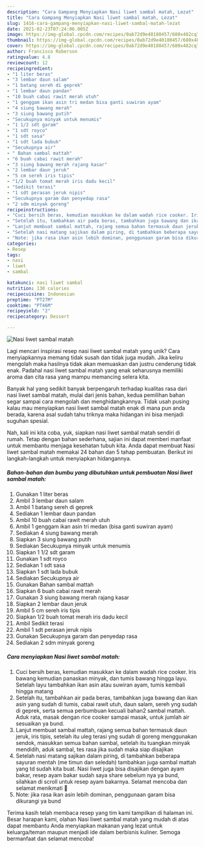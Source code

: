 ```yaml
---
description: "Cara Gampang Menyiapkan Nasi liwet sambal matah, Lezat"
title: "Cara Gampang Menyiapkan Nasi liwet sambal matah, Lezat"
slug: 1416-cara-gampang-menyiapkan-nasi-liwet-sambal-matah-lezat
date: 2021-02-23T07:24:06.005Z
image: https://img-global.cpcdn.com/recipes/0ab72d9e40180457/680x482cq70/nasi-liwet-sambal-matah-foto-resep-utama.jpg
thumbnail: https://img-global.cpcdn.com/recipes/0ab72d9e40180457/680x482cq70/nasi-liwet-sambal-matah-foto-resep-utama.jpg
cover: https://img-global.cpcdn.com/recipes/0ab72d9e40180457/680x482cq70/nasi-liwet-sambal-matah-foto-resep-utama.jpg
author: Francisco Roberson
ratingvalue: 4.8
reviewcount: 12
recipeingredient:
- "1 liter beras"
- "3 lembar daun salam"
- "1 batang sereh di geprek"
- "1 lembar daun pandan"
- "10 buah cabai rawit merah utuh"
- "1 genggam ikan asin tri medan bisa ganti suwiran ayam"
- "4 siung bawang merah"
- "3 siung bawang putih"
- "Secukupnya minyak untuk menumis"
- "1 1/2 sdt garam"
- "1 sdt royco"
- "1 sdt sasa"
- "1 sdt lada bubuk"
- "Secukupnya air"
- " Bahan sambal mattah"
- "6 buah cabai rawit merah"
- "3 siung bawang merah rajang kasar"
- "2 lembar daun jeruk"
- "5 cm sereh iris tipis"
- "1/2 buah tomat merah iris dadu kecil"
- "Sedikit terasi"
- "1 sdt perasan jeruk nipis"
- "Secukupnya garam dan penyedap rasa"
- "2 sdm minyak goreng"
recipeinstructions:
- "Cuci bersih beras, kemudian masukkan ke dalam wadah rice cooker. Iris bawang kemudian panaskan minyak, dan tumis bawang hingga layu. Setelah layu tambahkan ikan asin atau suwiran ayam, tumis kembali hingga matang"
- "Setelah itu, tambahkan air pada beras, tambahkan juga bawang dan ikan asin yang sudah di tumis, cabai rawit utuh, daun salam, sereh yng sudah di geprek, serta semua perbumbuan kecuali bahan2 sambal mattah. Aduk rata, masak dengan rice cooker sampai masak, untuk jumlah air sesuaikan ya bund."
- "Lanjut membuat sambal mattah, rajang semua bahan termasuk daun jeruk, iris tipis, setelah itu uleg terasi yng sudah di goreng menggunakan sendok, masukkan semua bahan sambal, setelah itu tuangkan minyak mendidih, aduk sambal, tes rasa jika sudah maka siap disajikan"
- "Setelah nasi matang sajikan dalam piring, di tambahkan beberapa sayuran mentah (me timun dan seledah) tambahkan juga sambal mattah yang td sudah kita buat. Nasi liwet juga bisa disajikan dengan ayam bakar, resep ayam bakar sudah saya share sebelum nya ya bund, silahkan di scroll untuk resep ayam bakarnya. Selamat mencoba dan selamat menikmati 🤗"
- "Note: jika rasa ikan asin lebih dominan, penggunaan garam bisa dikurangi ya bund"
categories:
- Resep
tags:
- nasi
- liwet
- sambal

katakunci: nasi liwet sambal 
nutrition: 130 calories
recipecuisine: Indonesian
preptime: "PT27M"
cooktime: "PT46M"
recipeyield: "2"
recipecategory: Dessert

---
```



![Nasi liwet sambal matah](https://img-global.cpcdn.com/recipes/0ab72d9e40180457/680x482cq70/nasi-liwet-sambal-matah-foto-resep-utama.jpg)

Lagi mencari inspirasi resep nasi liwet sambal matah yang unik? Cara menyiapkannya memang tidak susah dan tidak juga mudah. Jika keliru mengolah maka hasilnya tidak akan memuaskan dan justru cenderung tidak enak. Padahal nasi liwet sambal matah yang enak seharusnya memiliki aroma dan cita rasa yang mampu memancing selera kita.



Banyak hal yang sedikit banyak berpengaruh terhadap kualitas rasa dari nasi liwet sambal matah, mulai dari jenis bahan, kedua pemilihan bahan segar sampai cara mengolah dan menghidangkannya. Tidak usah pusing kalau mau menyiapkan nasi liwet sambal matah enak di mana pun anda berada, karena asal sudah tahu triknya maka hidangan ini bisa menjadi suguhan spesial.


Nah, kali ini kita coba, yuk, siapkan nasi liwet sambal matah sendiri di rumah. Tetap dengan bahan sederhana, sajian ini dapat memberi manfaat untuk membantu menjaga kesehatan tubuh kita. Anda dapat membuat Nasi liwet sambal matah memakai 24 bahan dan 5 tahap pembuatan. Berikut ini langkah-langkah untuk menyiapkan hidangannya.

<!--inarticleads1-->

##### Bahan-bahan dan bumbu yang dibutuhkan untuk pembuatan Nasi liwet sambal matah:

1. Gunakan 1 liter beras
1. Ambil 3 lembar daun salam
1. Ambil 1 batang sereh di geprek
1. Sediakan 1 lembar daun pandan
1. Ambil 10 buah cabai rawit merah utuh
1. Ambil 1 genggam ikan asin tri medan (bisa ganti suwiran ayam)
1. Sediakan 4 siung bawang merah
1. Siapkan 3 siung bawang putih
1. Sediakan Secukupnya minyak untuk menumis
1. Siapkan 1 1/2 sdt garam
1. Gunakan 1 sdt royco
1. Sediakan 1 sdt sasa
1. Siapkan 1 sdt lada bubuk
1. Sediakan Secukupnya air
1. Gunakan  Bahan sambal mattah
1. Siapkan 6 buah cabai rawit merah
1. Gunakan 3 siung bawang merah rajang kasar
1. Siapkan 2 lembar daun jeruk
1. Ambil 5 cm sereh iris tipis
1. Siapkan 1/2 buah tomat merah iris dadu kecil
1. Ambil Sedikit terasi
1. Ambil 1 sdt perasan jeruk nipis
1. Gunakan Secukupnya garam dan penyedap rasa
1. Sediakan 2 sdm minyak goreng




<!--inarticleads2-->

##### Cara menyiapkan Nasi liwet sambal matah:

1. Cuci bersih beras, kemudian masukkan ke dalam wadah rice cooker. Iris bawang kemudian panaskan minyak, dan tumis bawang hingga layu. Setelah layu tambahkan ikan asin atau suwiran ayam, tumis kembali hingga matang
1. Setelah itu, tambahkan air pada beras, tambahkan juga bawang dan ikan asin yang sudah di tumis, cabai rawit utuh, daun salam, sereh yng sudah di geprek, serta semua perbumbuan kecuali bahan2 sambal mattah. Aduk rata, masak dengan rice cooker sampai masak, untuk jumlah air sesuaikan ya bund.
1. Lanjut membuat sambal mattah, rajang semua bahan termasuk daun jeruk, iris tipis, setelah itu uleg terasi yng sudah di goreng menggunakan sendok, masukkan semua bahan sambal, setelah itu tuangkan minyak mendidih, aduk sambal, tes rasa jika sudah maka siap disajikan
1. Setelah nasi matang sajikan dalam piring, di tambahkan beberapa sayuran mentah (me timun dan seledah) tambahkan juga sambal mattah yang td sudah kita buat. Nasi liwet juga bisa disajikan dengan ayam bakar, resep ayam bakar sudah saya share sebelum nya ya bund, silahkan di scroll untuk resep ayam bakarnya. Selamat mencoba dan selamat menikmati 🤗
1. Note: jika rasa ikan asin lebih dominan, penggunaan garam bisa dikurangi ya bund




Terima kasih telah membaca resep yang tim kami tampilkan di halaman ini. Besar harapan kami, olahan Nasi liwet sambal matah yang mudah di atas dapat membantu Anda menyiapkan makanan yang lezat untuk keluarga/teman maupun menjadi ide dalam berbisnis kuliner. Semoga bermanfaat dan selamat mencoba!
